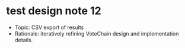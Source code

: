 # test design note 12

- Topic: CSV export of results
- Rationale: iteratively refining VoteChain design and implementation details.
